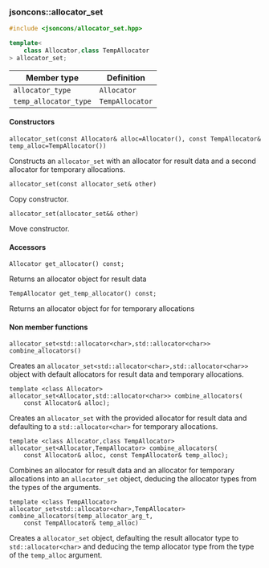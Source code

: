### jsoncons::allocator_set

```cpp
#include <jsoncons/allocator_set.hpp>

template< 
    class Allocator,class TempAllocator
> allocator_set;
```

Member type                         |Definition
------------------------------------|------------------------------
`allocator_type`|`Allocator`
`temp_allocator_type`|`TempAllocator`

#### Constructors

    allocator_set(const Allocator& alloc=Allocator(), const TempAllocator& temp_alloc=TempAllocator())
Constructs an `allocator_set` with an allocator for result data and a
second allocator for temporary allocations. 

    allocator_set(const allocator_set& other)
Copy constructor. 

    allocator_set(allocator_set&& other)

Move constructor. 

#### Accessors

    Allocator get_allocator() const;
Returns an allocator object for result data

    TempAllocator get_temp_allocator() const;
Returns an allocator object for for temporary allocations

#### Non member functions

    allocator_set<std::allocator<char>,std::allocator<char>> combine_allocators()
Creates an `allocator_set<std::allocator<char>,std::allocator<char>>` object with default allocators for result data
and temporary allocations.

    template <class Allocator>
    allocator_set<Allocator,std::allocator<char>> combine_allocators(
        const Allocator& alloc);

Creates an `allocator_set` with the provided allocator for result data and
defaulting to a `std::allocator<char>` for temporary allocations. 

    template <class Allocator,class TempAllocator>
    allocator_set<Allocator,TempAllocator> combine_allocators(
        const Allocator& alloc, const TempAllocator& temp_alloc);

Combines an allocator for result data and an allocator for temporary allocations into an `allocator_set` object,
deducing the allocator types from the types of the arguments.

    template <class TempAllocator>
    allocator_set<std::allocator<char>,TempAllocator> combine_allocators(temp_allocator_arg_t, 
        const TempAllocator& temp_alloc)

Creates a `allocator_set` object, defaulting the result allocator type to `std::allocator<char>`
and deducing the temp allocator type from the type of the `temp_alloc` argument.


